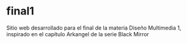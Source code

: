 # final1
Sitio web desarrollado para el final de la materia Diseño Multimedia 1, inspirado en el capítulo Arkangel de la serie Black Mirror
